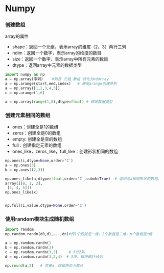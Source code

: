 # Numpy

### 创建数组

array的属性

+ shape：返回一个元组，表示array的维度（2，3）两行三列
+ ndim：返回一个数字，表示array的维度的数目
+ size：返回一个数字，表示array中所有元素的数目
+ dtype：返回array中元素的数据类型

```python
import numpy as np
a = np.array(序列)	#列表 元组 数组 转化为ndarray
a = np.arange(start,end,index)   # 使用arange创建序列
a = np.array([1,2,3,4,5])
c = np.arange(1,6)

a = np.array(range(1,8),dtype=float) # 修改数据类型
```

### 创建元素相同的数组

+ ones：创建全是1的数组 	
+ zeros：创建全是0的数组
+ empty: 创建全是空的数组
+ full：创建指定元素的数组
+ ones_like，zeros_like，full_like：创建形状相同的数组

```python
np.ones(i,dtype=None,order='C')
a = np.ones(3)
b = np.ones((2,3))

np.ones_like(a,dtype=float,order='C',subok=True)  # 返回与a相同形状的数组，且值都为1
array([[0, 1, 2],
 [3, 4, 5]])
np.ones_like(x)


np.full(i,value,dtype=None,order='C')
```

### 使用random模块生成随机数组

```python
import random
np.random.randn(d0,d1,…..,dn)#传1个数就是一维，2个数就是二维，n个数就是n维

a = np.random.randn()         
b = np.random.randn(3)       
c = np.random.randn(3,2)     # 3行2列
d = np.random.randn(3,2,4)  # 3块，每块是2行4列

np.round(a,2)   # 变量a，保留两位小数点
```







